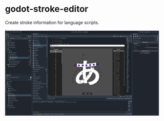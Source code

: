 # godot-stroke-editor
Create stroke information for language scripts.

![Screenshot](screenshot.png)
